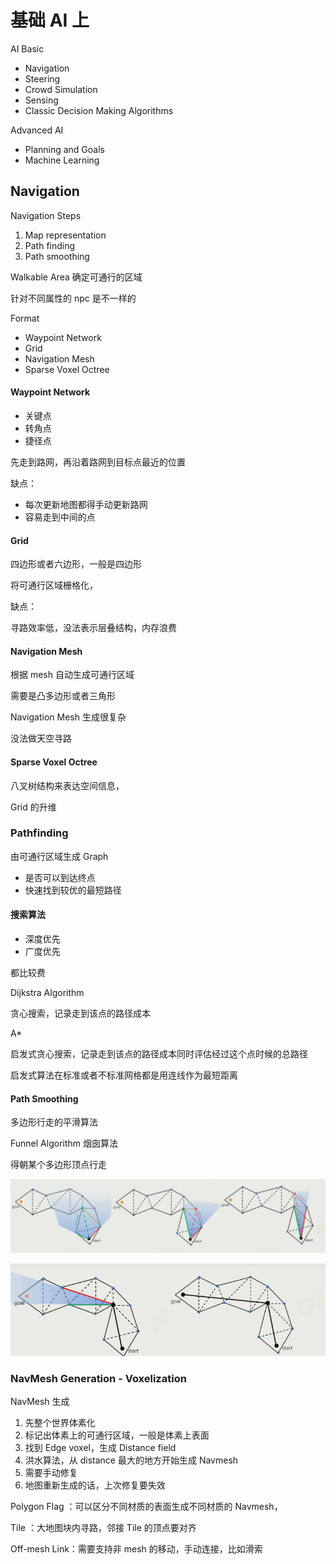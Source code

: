 ﻿# 基础 AI 上

AI Basic

- Navigation
- Steering
- Crowd Simulation
- Sensing
- Classic Decision Making Algorithms

Advanced AI

- Planning and Goals
- Machine Learning

## Navigation

Navigation Steps

1. Map representation
2. Path finding
3. Path smoothing

Walkable Area 确定可通行的区域

针对不同属性的 npc 是不一样的

Format

- Waypoint Network
- Grid
- Navigation Mesh
- Sparse Voxel Octree

#### Waypoint Network

- 关键点
- 转角点
- 捷径点

先走到路网，再沿着路网到目标点最近的位置

缺点：

- 每次更新地图都得手动更新路网
- 容易走到中间的点

#### Grid

四边形或者六边形，一般是四边形

将可通行区域栅格化，

缺点：

寻路效率低，没法表示层叠结构，内存浪费

#### Navigation Mesh

根据 mesh 自动生成可通行区域

需要是凸多边形或者三角形

Navigation Mesh 生成很复杂

没法做天空寻路

#### Sparse Voxel Octree

八叉树结构来表达空间信息，

Grid 的升维

### Pathfinding

由可通行区域生成 Graph

- 是否可以到达终点
- 快速找到较优的最短路径

#### 搜索算法

- 深度优先
- 广度优先

都比较费

Dijkstra Algorithm

贪心搜索，记录走到该点的路径成本

A*

启发式贪心搜索，记录走到该点的路径成本同时评估经过这个点时候的总路径

启发式算法在标准或者不标准网格都是用连线作为最短距离

#### Path Smoothing

多边形行走的平滑算法

Funnel Algorithm 烟囱算法

得朝某个多边形顶点行走

![image.png](assets/funnel.png)

![image.png](assets/funnel2.png)

### NavMesh Generation - Voxelization

NavMesh 生成

1. 先整个世界体素化
2. 标记出体素上的可通行区域，一般是体素上表面
3. 找到 Edge voxel，生成 Distance field
4. 洪水算法，从 distance 最大的地方开始生成 Navmesh
5. 需要手动修复
6. 地图重新生成的话，上次修复要失效

Polygon Flag ：可以区分不同材质的表面生成不同材质的 Navmesh，

Tile ：大地图块内寻路，邻接 Tile 的顶点要对齐

Off-mesh Link：需要支持非 mesh 的移动，手动连接，比如滑索
